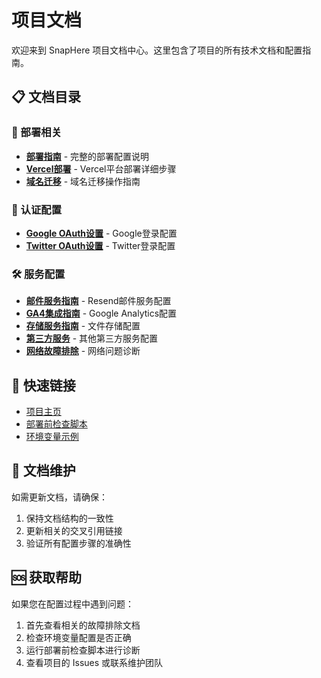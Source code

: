 # 项目文档

欢迎来到 SnapHere 项目文档中心。这里包含了项目的所有技术文档和配置指南。

## 📋 文档目录

### 🚀 部署相关
- **[部署指南](deployment/DEPLOYMENT.md)** - 完整的部署配置说明
- **[Vercel部署](deployment/DEPLOY_TO_VERCEL.md)** - Vercel平台部署详细步骤
- **[域名迁移](deployment/DOMAIN_MIGRATION_GUIDE.md)** - 域名迁移操作指南

### 🔐 认证配置
- **[Google OAuth设置](oauth/GOOGLE_OAUTH_SETUP.md)** - Google登录配置
- **[Twitter OAuth设置](oauth/TWITTER_OAUTH_SETUP.md)** - Twitter登录配置

### 🛠️ 服务配置
- **[邮件服务指南](services/EMAIL_SERVICE_GUIDE.md)** - Resend邮件服务配置
- **[GA4集成指南](services/GA4_INTEGRATION_GUIDE.md)** - Google Analytics配置
- **[存储服务指南](services/STORAGE_SERVICES_GUIDE.md)** - 文件存储配置
- **[第三方服务](services/THIRD_PARTY_SERVICES.md)** - 其他第三方服务配置
- **[网络故障排除](services/NETWORK_TROUBLESHOOTING.md)** - 网络问题诊断

## 🔗 快速链接

- [项目主页](../README.md)
- [部署前检查脚本](../scripts/pre-deploy-check.js)
- [环境变量示例](../.env.example)

## 📝 文档维护

如需更新文档，请确保：
1. 保持文档结构的一致性
2. 更新相关的交叉引用链接
3. 验证所有配置步骤的准确性

## 🆘 获取帮助

如果您在配置过程中遇到问题：
1. 首先查看相关的故障排除文档
2. 检查环境变量配置是否正确
3. 运行部署前检查脚本进行诊断
4. 查看项目的 Issues 或联系维护团队